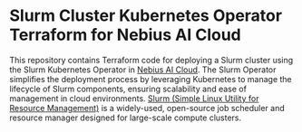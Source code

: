 # Slurm Cluster Kubernetes Operator Terraform for Nebius AI Cloud

This repository contains Terraform code for deploying a Slurm cluster using the Slurm Kubernetes Operator in [Nebius AI Cloud](https://nebius.ai). The Slurm Operator simplifies the deployment process by leveraging Kubernetes to manage the lifecycle of Slurm components, ensuring scalability and ease of management in cloud environments. [Slurm (Simple Linux Utility for Resource Management)](https://slurm.schedmd.com/) is a widely-used, open-source job scheduler and resource manager designed for large-scale compute clusters.

